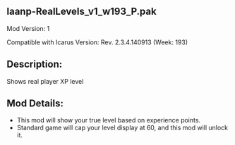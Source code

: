 laanp-RealLevels_v1_w193_P.pak
----------------------------------------------------------------------
Mod Version: 1

Compatible with Icarus Version: Rev. 2.3.4.140913 (Week: 193)

## Description:
Shows real player XP level

## Mod Details:
- This mod will show your true level based on experience points.
- Standard game will cap your level display at 60, and this mod will unlock it. 












































































































































































































































